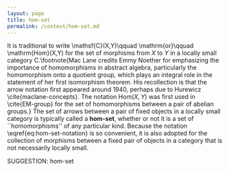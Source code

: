 ```yaml
---
layout: page
title: hom-set
permalink: /context/hom-set.md
---
```

It is traditional to write \mathsf{C}(X,Y)\qquad \mathrm{or}\qquad  \mathrm{Hom}(X,Y) for the set of morphisms from $X$ to $Y$ in a locally small category $\mathsf{C}$.\footnote{Mac Lane credits Emmy Noether for emphasizing the importance of homomorphisms in abstract algebra, particularly the homomorphism onto a quotient group, which plays an integral role in the statement of her first isomorphism theorem. His recollection is that the arrow notation first appeared around 1940, perhaps due to Hurewicz \cite{maclane-concepts}. The notation $\mathrm{Hom}(X,Y)$ was first used in \cite{EM-group} for the set of homomorphisms between a pair of abelian groups.} The set of arrows between a pair of fixed objects in a locally small category is typically called a **hom-set**, whether or not it is a set of ``homomorphisms'' of any particular kind. Because the notation \eqref{eq:hom-set-notation} is so convenient, it is also adopted for the collection of morphisms between a fixed pair of objects in a category that is not necessarily locally small.

SUGGESTION: hom-set